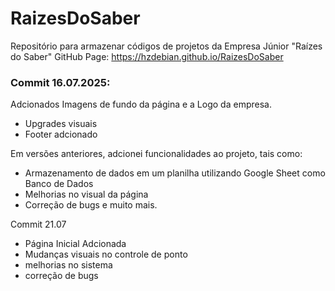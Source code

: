 # RaizesDoSaber
Repositório para armazenar códigos de projetos da Empresa Júnior "Raízes do Saber"
GitHub Page:
https://hzdebian.github.io/RaizesDoSaber




<h3>Commit 16.07.2025:</h3>
Adcionados Imagens de fundo da página e a Logo da empresa.

- Upgrades visuais
- Footer adcionado
  
Em versões anteriores, adcionei funcionalidades ao projeto, tais como:
- Armazenamento de dados em um planilha utilizando Google Sheet como Banco de Dados
- Melhorias no visual da página
- Correção de bugs e muito mais.

Commit 21.07
- Página Inicial Adcionada
- Mudanças visuais no controle de ponto
- melhorias no sistema
- correção de bugs
